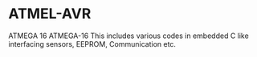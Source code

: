 # ATMEL-AVR
ATMEGA 16
ATMEGA-16 This includes various codes in embedded C like interfacing sensors, EEPROM, Communication etc.
